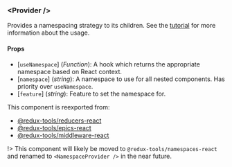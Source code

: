 ### \<Provider />

Provides a namespacing strategy to its children. See the [tutorial](/tutorial/02-namespacing?id=the-namespace-provider) for more information about the usage.

#### Props

- [`useNamespace`] \(_Function_): A hook which returns the appropriate namespace based on React context.
- [`namespace`] \(_string_): A namespace to use for all nested components. Has priority over `useNamespace`.
- [`feature`] \(_string_): Feature to set the namespace for.

This component is reexported from:

- [@redux-tools/reducers-react](/packages/reducers-react)
- [@redux-tools/epics-react](/packages/epics-react)
- [@redux-tools/middleware-react](/packages/middleware-react)

!> This component will likely be moved to `@redux-tools/namespaces-react` and renamed to `<NamespaceProvider />` in the near future.
